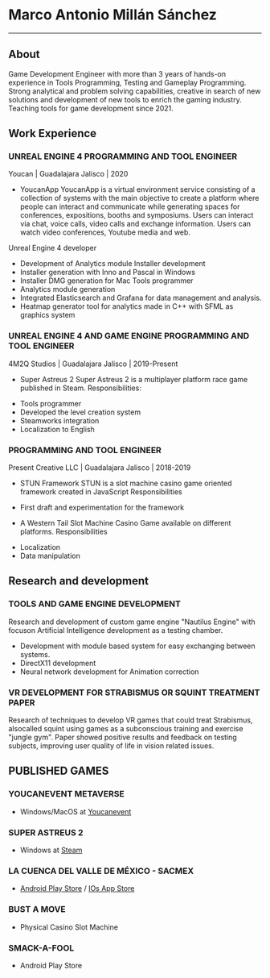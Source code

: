 # Marco Antonio Millán Sánchez
---

## About

Game Development Engineer with more than 3 years of hands-on experience in Tools Programming, Testing and Gameplay Programming. 
Strong analytical and problem solving capabilities, creative in search of new solutions and development of new tools to enrich the gaming industry. Teaching tools for game development since 2021.

## Work Experience

### UNREAL ENGINE 4 PROGRAMMING AND TOOL ENGINEER
Youcan | Guadalajara Jalisco | 2020

* YoucanApp
YoucanApp is a virtual environment service consisting of a collection of systems with the main objective to create a platform where people can interact and 
communicate while generating spaces for conferences, expositions, booths and symposiums. 
Users can interact via chat, voice calls, video calls and exchange information.
Users can watch video conferences, Youtube media and web.

Unreal Engine 4 developer
- Development of Analytics module
Installer development
- Installer generation with Inno and Pascal in Windows
- Installer DMG generation for Mac
Tools programmer
- Analytics module generation
- Integrated Elasticsearch and Grafana for data management and analysis.
- Heatmap generator tool for analytics made in C++ with SFML as graphics system

### UNREAL ENGINE 4 AND GAME ENGINE PROGRAMMING AND TOOL ENGINEER
4M2Q Studios | Guadalajara Jalisco | 2019-Present

* Super Astreus 2
Super Astreus 2 is a multiplayer platform race game published in Steam.
Responsibilities:
- Tools programmer
- Developed the level creation system
- Steamworks integration
- Localization to English

### PROGRAMMING AND TOOL ENGINEER
Present Creative LLC | Guadalajara Jalisco | 2018-2019

* STUN Framework
STUN is a slot machine casino game oriented framework created in JavaScript
Responsibilities
- First draft and experimentation for the framework

* A Western Tail
Slot Machine Casino Game available on different platforms.
Responsibilities
- Localization
- Data manipulation

## Research and development

### TOOLS AND GAME ENGINE DEVELOPMENT
Research and development of custom game engine "Nautilus Engine" with focuson Artificial Intelligence development as a testing chamber.
- Development with module based system for easy exchanging between systems.
- DirectX11 development
- Neural network development for Animation correction

### VR DEVELOPMENT FOR STRABISMUS OR SQUINT TREATMENT PAPER
Research of techniques to develop VR games that could treat Strabismus, alsocalled squint using games as a subconscious training and exercise "jungle gym".
Paper showed positive results and feedback on testing subjects, improving user quality of life in vision related issues.

## PUBLISHED GAMES

### YOUCANEVENT METAVERSE
- Windows/MacOS at [Youcanevent](https://twitter.com/youcanevent?lang=es)

### SUPER ASTREUS 2
- Windows at [Steam](https://store.steampowered.com/app/1253240/Super_Astreus_2/)

### LA CUENCA DEL VALLE DE MÉXICO - SACMEX
- [Android Play Store](https://play.google.com/store/apps/details?id=com.Games4M2Q.LaCuencadelValledeMxicoSACMEX) / [IOs App Store]()

### BUST A MOVE
- Physical Casino Slot Machine

### SMACK-A-FOOL
- Android Play Store

<!---
USwampertor/USwampertor is a ✨ special ✨ repository because its `README.md` (this file) appears on your GitHub profile.
You can click the Preview link to take a look at your changes.
--->
